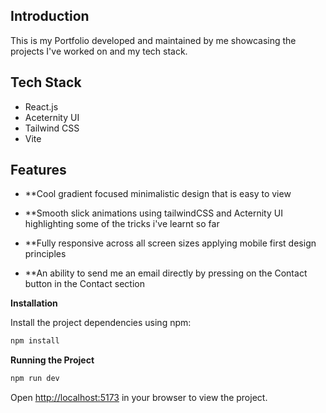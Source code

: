 ## <a name="introduction"> Introduction</a>

This is my Portfolio developed and maintained by me showcasing the projects I've worked on and my tech stack.

## <a name="tech-stack"> Tech Stack</a>

- React.js
- Aceternity UI
- Tailwind CSS
- Vite

## <a name="features"> Features</a>

- **Cool gradient focused minimalistic design that is easy to view
 
- **Smooth slick animations using tailwindCSS and Acternity UI highlighting some of the tricks i've learnt so far

- **Fully responsive across all screen sizes applying mobile first design principles

- **An ability to send me an email directly by pressing on the Contact button in the Contact section


**Installation**

Install the project dependencies using npm:

```bash
npm install
```

**Running the Project**

```bash
npm run dev
```


Open [http://localhost:5173](http://localhost:5173) in your browser to view the project.
